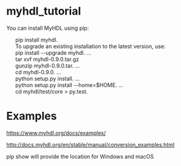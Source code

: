 # myhdl_tutorial


You can install MyHDL using pip:
<ol>
pip install myhdl. <br/>
To upgrade an existing installation to the latest version, use:<br>
pip install --upgrade myhdl. ...<br/>
tar xvf myhdl-0.9.0.tar.gz<br/>
gunzip myhdl-0.9.0.tar. ...<br/>
cd myhdl-0.9.0. ...<br/>
python setup.py install. ...<br/>
python setup.py install --home=$HOME. ...<br/>
cd myhdl/test/core > py.test.<br/>
  </ol>


# Examples

https://www.myhdl.org/docs/examples/

http://docs.myhdl.org/en/stable/manual/conversion_examples.html

pip show <package name> will provide the location for Windows and macOS


